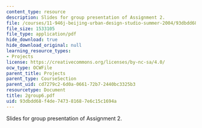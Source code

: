 ```yaml
---
content_type: resource
description: Slides for group presentation of Assignment 2.
file: /courses/11-946j-beijing-urban-design-studio-summer-2004/93dbdd68f4de747381687e6c15c1694a_2group6.pdf
file_size: 1533105
file_type: application/pdf
hide_download: true
hide_download_original: null
learning_resource_types:
- Projects
license: https://creativecommons.org/licenses/by-nc-sa/4.0/
ocw_type: OCWFile
parent_title: Projects
parent_type: CourseSection
parent_uid: cd7279c2-6d0a-0661-72b7-2440bc3325b3
resourcetype: Document
title: 2group6.pdf
uid: 93dbdd68-f4de-7473-8168-7e6c15c1694a
---
```

Slides for group presentation of Assignment 2.